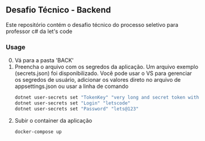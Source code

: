 ## Desafio Técnico - Backend

Este repositório contém o desafio técnico do processo seletivo para professor c# da let's code

### Usage

0. Vá para a pasta 'BACK'
1. Preencha o arquivo com os segredos da aplicação. Um arquivo exemplo (secrets.json) foi disponibilizado. Você pode usar o VS para gerenciar os segredos de usuário, adicionar os valores direto no arquivo de appsettings.json ou usar a linha de comando
   ```sh
   dotnet user-secrets set "TokenKey" "very long and secret token with some numbers in it"
   dotnet user-secrets set "Login" "letscode"
   dotnet user-secrets set "Password" "lets@123"
   ```
2. Subir o container da aplicação
   ```sh
   docker-compose up
   ```
